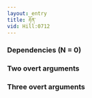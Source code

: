 ```yaml
---
layout: entry
title: རྟོན་
vid: Hill:0712
---
```

### Dependencies (N = 0)


### Two overt arguments


### Three overt arguments
